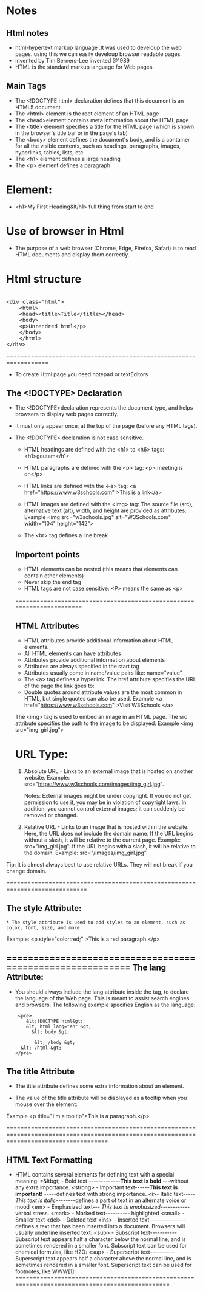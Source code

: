 # Notes
Html notes
--------------

 *  html-hypertext markup language .It was used to develoup the web pages. using this we can easily develoup browser readable pages.
 * invented by Tim Berners-Lee invented @1989
 * HTML is the standard markup language for Web pages.
 
Main Tags 
---------------
* The  &lt;!DOCTYPE html&gt; declaration defines that this document is an HTML5 document
* The &lt;html&gt; element is the root element of an HTML page
* The &lt;head&gt;element contains meta information about the HTML page
* The &lt;title&gt; element specifies a title for the HTML page (which is shown in the browser's title bar or in the page's tab)
* The &lt;body&gt; element defines the document's body, and is a container for all the visible contents, such as headings, paragraphs, images, hyperlinks, tables, lists, etc.
* The &lt;h1&gt; element defines a large heading
* The &lt;p&gt; element defines a paragraph
  
Element:
==============  
 * &lt;h1&gt;My First Heading&lt/h1&gt; full thing from start to end 
  
Use of browser in Html
=====================
* The purpose of a web browser (Chrome, Edge, Firefox, Safari) is to read HTML documents and display them correctly.

 Html structure
 =================
  <pre> 
&lt;div class="html"&gt; 
    &lt;html&gt; 
    &lt;head&gt;&lt;title&gt;Title&lt;/title&gt;&lt;/head&gt; 
    &lt;body&gt; 
    &lt;p&gt;Unrendred html&lt;/p&gt; 
    &lt;/body&gt; 
    &lt;/html&gt; 
&lt;/div&gt; 
</pre> 
  ==================================================================
  
 * To create Html page you need notepad or textEditors
  
 The &lt;!DOCTYPE&gt; Declaration
 ---------------------------
* The &lt;!DOCTYPE&gt;declaration represents the document type, and helps browsers to display web pages correctly.

* It must only appear once, at the top of the page (before any HTML tags).

* The &lt;!DOCTYPE&gt; declaration is not case sensitive.
  
  * HTML headings are defined with the &lt;h1&gt; to &lt;h6&gt; tags: &lt;h1&gt;goutam&lt;/h1&gt;
  
  * HTML paragraphs are defined with the &lt;p&gt; tag: &lt;p&gt; meeting is on&lt;/p&gt;
  * HTML links are defined with the <-a> tag:
   &lt;a href="https://www.w3schools.com" &gt;This is a link&lt;/a&gt;
  * HTML images are defined with the &lt;img&gt; tag:
    The source file (src), alternative text (alt), width, and height are provided as attributes:
    Example
   &lt;img src="w3schools.jpg" alt="W3Schools.com" width="104" height="142"&gt;
  * The &lt;br&gt; tag defines a line break
  
  Importent points
  -----------------
  * HTML elements can be nested (this means that elements can contain other elements)
  * Never skip the end tag
  * HTML tags are not case sensitive: &lt;P&gt; means the same as &lt;p&gt;
  
  ======================================================================
  
  HTML Attributes
  ----------------
  * HTML attributes provide additional information about HTML elements.
  * All HTML elements can have attributes
  * Attributes provide additional information about elements
  * Attributes are always specified in the start tag
  * Attributes usually come in name/value pairs like: name="value"
  * The &lt;a&gt; tag defines a hyperlink. The href attribute specifies the URL of the page the link goes to:
  * Double quotes around attribute values are the most common in HTML, but single quotes can also be used.
Example
  &lt;a href="https://www.w3schools.com" &gt;Visit W3Schools &lt;/a&gt;
  
  The &lt;img&gt; tag is used to embed an image in an HTML page. The src attribute specifies the path to the image to be displayed:
Example
  &lt;img src="img_girl.jpg"&gt;
  
  URL Type:
  =========
  1. Absolute URL - Links to an external image that is hosted on another website. Example: src="https://www.w3schools.com/images/img_girl.jpg".

     Notes: External images might be under copyright. If you do not get permission to use it, you may be in violation of copyright laws. In addition, you cannot control           external images; it can suddenly be removed or changed.

  2. Relative URL - Links to an image that is hosted within the website. Here, the URL does not include the domain name. If the URL begins without a slash, it will be  relative to the current page. Example: src="img_girl.jpg". If the URL begins with a slash, it will be relative to the domain. Example: src="/images/img_girl.jpg".

Tip: It is almost always best to use relative URLs. They will not break if you change domain.
  
  
  =============================================================================
  
 The style Attribute:
 ---------------------
 
    * The style attribute is used to add styles to an element, such as color, font, size, and more.
  Example:
    &lt;p style="color:red;" &gt;This is a red paragraph.&lt;/p&gt;
  
==========================================================
  The lang Attribute:
  ---------------------
 
   *  You should always include the lang attribute inside the <html> tag, to declare the language of the Web page. This is meant to assist search engines and browsers.
       The following example specifies English as the language:
           
           <pre>
              &lt;!DOCTYPE html&gt;
              &lt; html lang="en" &gt;
                &lt; body &gt;
                        
                 &lt; /body &gt;
            &lt; /html &gt;
          </pre>
  
  The title Attribute
  ---------------------
  * The title attribute defines some extra information about an element.

  * The value of the title attribute will be displayed as a tooltip when you mouse over the element:

Example
  &lt;p title="I'm a tooltip"&gt;This is a paragraph.&lt;/p&gt;
  
  
  =========================================================================================================================================
  
  HTML Text Formatting
  --------------------
  * HTML contains several elements for defining text with a special meaning.
  *&ltbgt; - Bold text     -------------<b>This text is bold</b>    ---without any extra importance.
    &lt;strong&gt; - Important text------<strong>This text is important!</strong>      -----defines text with strong importance.
    &lt;i&gt;- Italic text-----<i>This text is italic</i>--------defines a part of text in an alternate voice or mood
    &lt;em&gt; - Emphasized text--- <em>This text is emphasized</em>------------verbal stress.
    &lt;mark&gt; - Marked text---------- highlighted
    &lt;small&gt; - Smaller text
    &lt;del&gt; - Deleted text
    &lt;ins&gt; - Inserted text---------------defines a text that has been inserted into a document. Browsers will usually underline inserted text:
    &lt;sub&gt; - Subscript text-----------Subscript text appears half a character below the normal line, and is sometimes rendered in a smaller font. Subscript text can be used for chemical formulas, like H2O:
    &lt;sup&gt; - Superscript text----------Superscript text appears half a character above the normal line, and is sometimes rendered in a smaller font. Superscript text can be used for footnotes, like WWW[1]:
  ===============================================================================================
      


